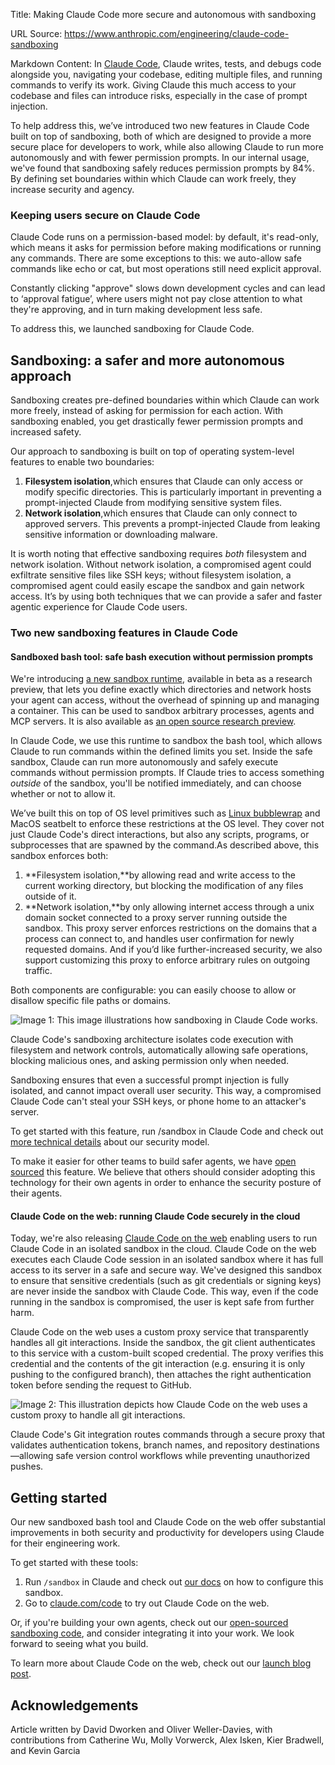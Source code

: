 Title: Making Claude Code more secure and autonomous with sandboxing

URL Source: https://www.anthropic.com/engineering/claude-code-sandboxing

Markdown Content:
In [Claude Code](https://www.claude.com/product/claude-code), Claude writes, tests, and debugs code alongside you, navigating your codebase, editing multiple files, and running commands to verify its work. Giving Claude this much access to your codebase and files can introduce risks, especially in the case of prompt injection.

To help address this, we’ve introduced two new features in Claude Code built on top of sandboxing, both of which are designed to provide a more secure place for developers to work, while also allowing Claude to run more autonomously and with fewer permission prompts. In our internal usage, we've found that sandboxing safely reduces permission prompts by 84%. By defining set boundaries within which Claude can work freely, they increase security and agency.

### **Keeping users secure on Claude Code**

Claude Code runs on a permission-based model: by default, it's read-only, which means it asks for permission before making modifications or running any commands. There are some exceptions to this: we auto-allow safe commands like echo or cat, but most operations still need explicit approval.

Constantly clicking "approve" slows down development cycles and can lead to ‘approval fatigue’, where users might not pay close attention to what they're approving, and in turn making development less safe.

To address this, we launched sandboxing for Claude Code.

**Sandboxing: a safer and more autonomous approach**
----------------------------------------------------

Sandboxing creates pre-defined boundaries within which Claude can work more freely, instead of asking for permission for each action. With sandboxing enabled, you get drastically fewer permission prompts and increased safety.

Our approach to sandboxing is built on top of operating system-level features to enable two boundaries:

1.   **Filesystem isolation**,which ensures that Claude can only access or modify specific directories. This is particularly important in preventing a prompt-injected Claude from modifying sensitive system files.
2.   **Network isolation**,which ensures that Claude can only connect to approved servers. This prevents a prompt-injected Claude from leaking sensitive information or downloading malware.

It is worth noting that effective sandboxing requires _both_ filesystem and network isolation. Without network isolation, a compromised agent could exfiltrate sensitive files like SSH keys; without filesystem isolation, a compromised agent could easily escape the sandbox and gain network access. It’s by using both techniques that we can provide a safer and faster agentic experience for Claude Code users.

### Two new sandboxing features in Claude Code

#### **Sandboxed bash tool: safe bash execution without permission prompts**

We're introducing [a new sandbox runtime](https://docs.claude.com/en/docs/claude-code/sandboxing), available in beta as a research preview, that lets you define exactly which directories and network hosts your agent can access, without the overhead of spinning up and managing a container. This can be used to sandbox arbitrary processes, agents and MCP servers. It is also available as [an open source research preview](https://github.com/anthropic-experimental/sandbox-runtime).

In Claude Code, we use this runtime to sandbox the bash tool, which allows Claude to run commands within the defined limits you set. Inside the safe sandbox, Claude can run more autonomously and safely execute commands without permission prompts. If Claude tries to access something _outside_ of the sandbox, you'll be notified immediately, and can choose whether or not to allow it.

We’ve built this on top of OS level primitives such as [Linux bubblewrap](https://github.com/containers/bubblewrap) and MacOS seatbelt to enforce these restrictions at the OS level. They cover not just Claude Code's direct interactions, but also any scripts, programs, or subprocesses that are spawned by the command.As described above, this sandbox enforces both:

1.   **Filesystem isolation,**by allowing read and write access to the current working directory, but blocking the modification of any files outside of it.
2.   **Network isolation,**by only allowing internet access through a unix domain socket connected to a proxy server running outside the sandbox. This proxy server enforces restrictions on the domains that a process can connect to, and handles user confirmation for newly requested domains. And if you’d like further-increased security, we also support customizing this proxy to enforce arbitrary rules on outgoing traffic.

Both components are configurable: you can easily choose to allow or disallow specific file paths or domains.

![Image 1: This image illustrations how sandboxing in Claude Code works.](https://www.anthropic.com/_next/image?url=https%3A%2F%2Fwww-cdn.anthropic.com%2Fimages%2F4zrzovbb%2Fwebsite%2F0d1c612947c798aef48e6ab4beb7e8544da9d41a-4096x2305.png&w=3840&q=75)

Claude Code's sandboxing architecture isolates code execution with filesystem and network controls, automatically allowing safe operations, blocking malicious ones, and asking permission only when needed.

Sandboxing ensures that even a successful prompt injection is fully isolated, and cannot impact overall user security. This way, a compromised Claude Code can't steal your SSH keys, or phone home to an attacker's server.

To get started with this feature, run /sandbox in Claude Code and check out [more technical details](https://docs.claude.com/en/docs/claude-code/sandboxing) about our security model.

To make it easier for other teams to build safer agents, we have [open sourced](https://www.anthropic.com/engineering/claude-code-sandboxing) this feature. We believe that others should consider adopting this technology for their own agents in order to enhance the security posture of their agents.

#### **Claude Code on the web: running Claude Code securely in the cloud**

Today, we're also releasing [Claude Code on the web](https://docs.claude.com/en/docs/claude-code/claude-code-on-the-web) enabling users to run Claude Code in an isolated sandbox in the cloud. Claude Code on the web executes each Claude Code session in an isolated sandbox where it has full access to its server in a safe and secure way. We've designed this sandbox to ensure that sensitive credentials (such as git credentials or signing keys) are never inside the sandbox with Claude Code. This way, even if the code running in the sandbox is compromised, the user is kept safe from further harm.

Claude Code on the web uses a custom proxy service that transparently handles all git interactions. Inside the sandbox, the git client authenticates to this service with a custom-built scoped credential. The proxy verifies this credential and the contents of the git interaction (e.g. ensuring it is only pushing to the configured branch), then attaches the right authentication token before sending the request to GitHub.

![Image 2: This illustration depicts how Claude Code on the web uses a custom proxy to handle all git interactions.](https://www.anthropic.com/_next/image?url=https%3A%2F%2Fwww-cdn.anthropic.com%2Fimages%2F4zrzovbb%2Fwebsite%2Fe8f66bcf73d9d23cae67e67776b2d31373c13050-4096x2305.png&w=3840&q=75)

Claude Code's Git integration routes commands through a secure proxy that validates authentication tokens, branch names, and repository destinations—allowing safe version control workflows while preventing unauthorized pushes.

Getting started
---------------

Our new sandboxed bash tool and Claude Code on the web offer substantial improvements in both security and productivity for developers using Claude for their engineering work.

To get started with these tools:

1.   Run `/sandbox` in Claude and check out [our docs](https://docs.claude.com/en/docs/claude-code/sandboxing) on how to configure this sandbox.
2.   Go to [claude.com/code](http://claude.ai/redirect/website.v1.21712abf-0776-4cc4-bbcc-c668f7eeb0b7/code) to try out Claude Code on the web.

Or, if you're building your own agents, check out our [open-sourced sandboxing code](https://github.com/anthropic-experimental/sandbox-runtime), and consider integrating it into your work. We look forward to seeing what you build.

To learn more about Claude Code on the web, check out our [launch blog post](https://www.anthropic.com/news/claude-code-on-the-web).

Acknowledgements
----------------

Article written by David Dworken and Oliver Weller-Davies, with contributions from Catherine Wu, Molly Vorwerck, Alex Isken, Kier Bradwell, and Kevin Garcia
